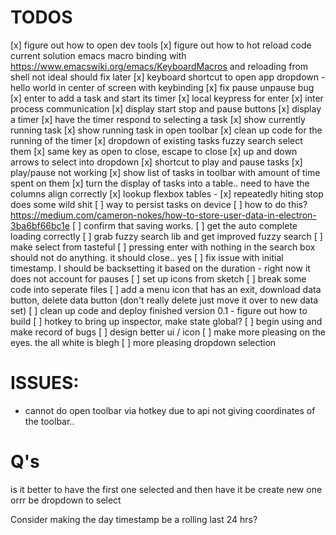 # TODOS
[x] figure out how to open dev tools
[x] figure out how to hot reload code
    current solution emacs macro binding with
        https://www.emacswiki.org/emacs/KeyboardMacros
    and reloading from shell
    not ideal should fix later
[x] keyboard shortcut to open app dropdown
    - hello world in center of screen with keybinding
[x] fix pause unpause bug
[x] enter to add a task and start its timer
    [x] local keypress for enter
    [x] inter process communication
    [x] display start stop and pause buttons
    [x] display a timer
    [x] have the timer respond to selecting a task
        [x] show currently running task
[x] show running task in open toolbar
[x] clean up code for the running of the timer
[x] dropdown of existing tasks fuzzy search select them
[x] same key as open to close, escape to close
[x] up and down arrows to select into dropdown
[x] shortcut to play and pause tasks
[x] play/pause not working
[x] show list of tasks in toolbar with amount of time spent on them
[x] turn the display of tasks into a table.. need to have the columns align correctly
    [x] lookup flexbox tables -
[x] repeatedly hiting stop does some wild shit
[ ] way to persist tasks on device
    [ ] how to do this?
    https://medium.com/cameron-nokes/how-to-store-user-data-in-electron-3ba6bf66bc1e
[ ] confirm that saving works.
[ ] get the auto complete loading correctly
[ ] grab fuzzy search lib and get improved fuzzy search
[ ] make select from tasteful
[ ] pressing enter with nothing in the search box should not do anything. it should close.. yes
[ ] fix issue with initial timestamp. I should be backsetting it based on the duration - right now it does not account for pauses
[ ] set up icons from sketch
[ ] break some code into seperate files
[ ] add a menu icon that has an exit, download data button, delete data button (don't really delete just move it over to new data set)
[ ] clean up code and deploy finished version 0.1 - figure out how to build
[ ] hotkey to bring up inspector, make state global?
[ ] begin using and make record of bugs
[ ] design better ui / icon
    [ ] make more pleasing on the eyes. the all white is blegh
    [ ] more pleasing dropdown selection


# ISSUES:
- cannot do open toolbar via hotkey due to api not giving coordinates of the toolbar..

# Q's
is it better to have the first one selected and then have it be create new one orrr be dropdown to select

Consider making the day timestamp be a rolling last 24 hrs?
